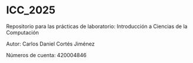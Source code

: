 # ICC_2025
Repositorio para las prácticas de laboratorio: Introducción a Ciencias de la Computación

Autor: Carlos Daniel Cortés Jiménez 

Números de cuenta: 420004846